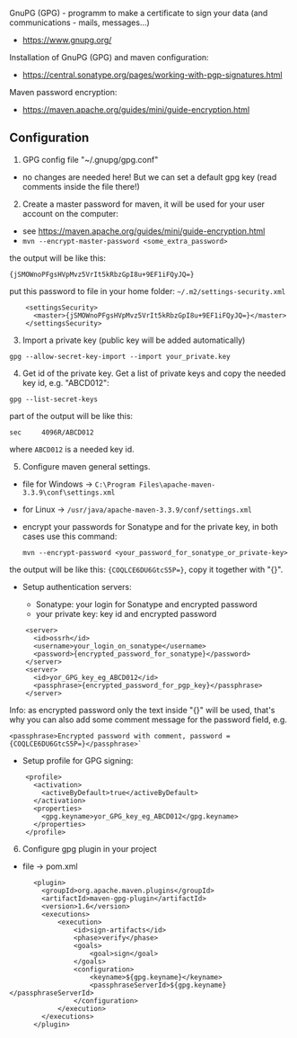 GnuPG (GPG) - programm to make a certificate to sign your data (and communications - mails, messages...)
* https://www.gnupg.org/

Installation of GnuPG (GPG) and maven configuration:
* https://central.sonatype.org/pages/working-with-pgp-signatures.html

Maven password encryption:
* https://maven.apache.org/guides/mini/guide-encryption.html

## Configuration

1. GPG config file "~/.gnupg/gpg.conf"
* no changes are needed here! But we can set a default gpg key (read comments inside the file there!)

2. Create a master password for maven, it will be used for your user account on the computer: 
* see https://maven.apache.org/guides/mini/guide-encryption.html
* `mvn --encrypt-master-password <some_extra_password>`

the output will be like this:

`{jSMOWnoPFgsHVpMvz5VrIt5kRbzGpI8u+9EF1iFQyJQ=}`

put this password to file in your home folder: `~/.m2/settings-security.xml`

````
    <settingsSecurity>
      <master>{jSMOWnoPFgsHVpMvz5VrIt5kRbzGpI8u+9EF1iFQyJQ=}</master>
    </settingsSecurity>
````

3. Import a private key (public key will be added automatically)

`gpg --allow-secret-key-import --import your_private.key`

4. Get id of the private key. Get a list of private keys and copy the needed key id, e.g. "ABCD012":

`gpg --list-secret-keys`

part of the output will be like this:

`sec     4096R/ABCD012`

where `ABCD012` is a needed key id.

5. Configure maven general settings. 
* file for Windows -> `C:\Program Files\apache-maven-3.3.9\conf\settings.xml`
* for Linux -> `/usr/java/apache-maven-3.3.9/conf/settings.xml`
* encrypt your passwords for Sonatype and for the private key, in both cases use this command: 
  
  `mvn --encrypt-password <your_password_for_sonatype_or_private-key>`
 
 the output will be like this: `{COQLCE6DU6GtcS5P=}`, copy it together with "{}".

* Setup authentication servers:
  
  * Sonatype: your login for Sonatype and encrypted password
  * your private key: key id and encrypted password
         
````
    <server>
      <id>ossrh</id>
      <username>your_login_on_sonatype</username>
      <password>{encrypted_password_for_sonatype}</password>
    </server>
    <server>
      <id>yor_GPG_key_eg_ABCD012</id>
      <passphrase>{encrypted_password_for_pgp_key}</passphrase>
    </server>
````
  
  Info: as encrypted password only the text inside "{}" will be used, that's why you can also add some comment message for the password field, e.g. 
  
  ````
  <passphrase>Encrypted password with comment, password = {COQLCE6DU6GtcS5P=}</passphrase>`
  ````

* Setup profile for GPG signing:

````
    <profile>
      <activation>
        <activeByDefault>true</activeByDefault>
      </activation>
      <properties>
        <gpg.keyname>yor_GPG_key_eg_ABCD012</gpg.keyname>
      </properties>
    </profile>
````


6. Configure gpg plugin in your project
* file -> pom.xml
```` 
      <plugin>
        <groupId>org.apache.maven.plugins</groupId>
        <artifactId>maven-gpg-plugin</artifactId>
        <version>1.6</version>
        <executions>
            <execution>
                <id>sign-artifacts</id>
                <phase>verify</phase>
                <goals>
                    <goal>sign</goal>
                </goals>
                <configuration>
                    <keyname>${gpg.keyname}</keyname>
                    <passphraseServerId>${gpg.keyname}</passphraseServerId>
                </configuration>
            </execution>
        </executions>
      </plugin>
````
